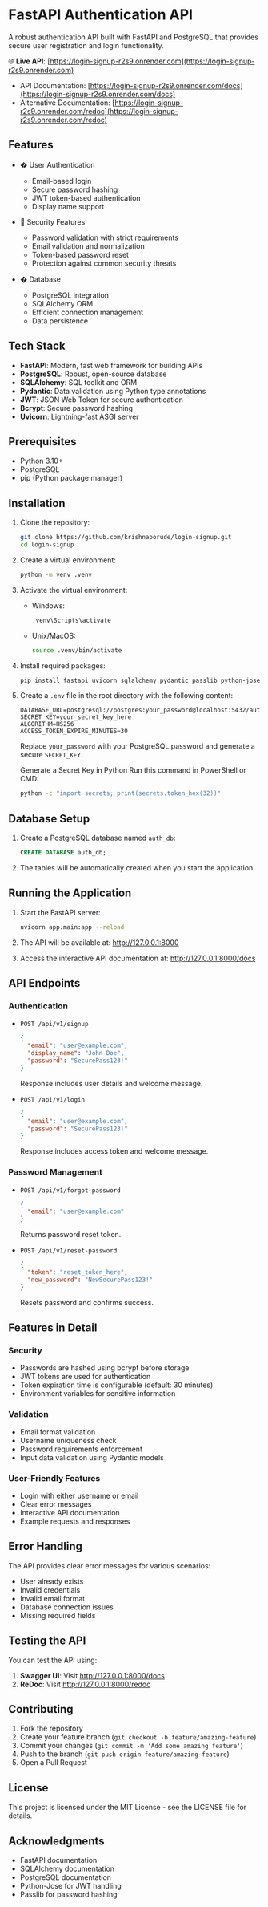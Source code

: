 # FastAPI Authentication API

A robust authentication API built with FastAPI and PostgreSQL that provides secure user registration and login functionality.

🌐 **Live API**: [https://login-signup-r2s9.onrender.com](https://login-signup-r2s9.onrender.com)
- API Documentation: [https://login-signup-r2s9.onrender.com/docs](https://login-signup-r2s9.onrender.com/docs)
- Alternative Documentation: [https://login-signup-r2s9.onrender.com/redoc](https://login-signup-r2s9.onrender.com/redoc)

## Features

- � User Authentication
  - Email-based login
  - Secure password hashing
  - JWT token-based authentication
  - Display name support
  
- 🔐 Security Features
  - Password validation with strict requirements
  - Email validation and normalization
  - Token-based password reset
  - Protection against common security threats
  
- � Database
  - PostgreSQL integration
  - SQLAlchemy ORM
  - Efficient connection management
  - Data persistence

## Tech Stack

- **FastAPI**: Modern, fast web framework for building APIs
- **PostgreSQL**: Robust, open-source database
- **SQLAlchemy**: SQL toolkit and ORM
- **Pydantic**: Data validation using Python type annotations
- **JWT**: JSON Web Token for secure authentication
- **Bcrypt**: Secure password hashing
- **Uvicorn**: Lightning-fast ASGI server

## Prerequisites

- Python 3.10+
- PostgreSQL
- pip (Python package manager)

## Installation

1. Clone the repository:
   ```bash
   git clone https://github.com/krishnaborude/login-signup.git
   cd login-signup
   ```

2. Create a virtual environment:
   ```bash
   python -m venv .venv
   ```

3. Activate the virtual environment:
   - Windows:
     ```bash
     .venv\Scripts\activate
     ```
   - Unix/MacOS:
     ```bash
     source .venv/bin/activate
     ```

4. Install required packages:
   ```bash
   pip install fastapi uvicorn sqlalchemy pydantic passlib python-jose python-multipart psycopg2-binary python-dotenv bcrypt email-validator requests
   ```

5. Create a `.env` file in the root directory with the following content:
   ```env
   DATABASE_URL=postgresql://postgres:your_password@localhost:5432/auth_db
   SECRET_KEY=your_secret_key_here
   ALGORITHM=HS256
   ACCESS_TOKEN_EXPIRE_MINUTES=30
   ```
   Replace `your_password` with your PostgreSQL password and generate a secure `SECRET_KEY`.
   
   Generate a Secret Key in Python
   Run this command in PowerShell or CMD:
   ```bash 
   python -c "import secrets; print(secrets.token_hex(32))"
   ```

## Database Setup

1. Create a PostgreSQL database named `auth_db`:
   ```sql
   CREATE DATABASE auth_db;
   ```

2. The tables will be automatically created when you start the application.

## Running the Application

1. Start the FastAPI server:
   ```bash
   uvicorn app.main:app --reload
   ```

2. The API will be available at: http://127.0.0.1:8000

3. Access the interactive API documentation at: http://127.0.0.1:8000/docs

## API Endpoints

### Authentication
- `POST /api/v1/signup`
  ```json
  {
    "email": "user@example.com",
    "display_name": "John Doe",
    "password": "SecurePass123!"
  }
  ```
  Response includes user details and welcome message.

- `POST /api/v1/login`
  ```json
  {
    "email": "user@example.com",
    "password": "SecurePass123!"
  }
  ```
  Response includes access token and welcome message.

### Password Management
- `POST /api/v1/forgot-password`
  ```json
  {
    "email": "user@example.com"
  }
  ```
  Returns password reset token.

- `POST /api/v1/reset-password`
  ```json
  {
    "token": "reset_token_here",
    "new_password": "NewSecurePass123!"
  }
  ```
  Resets password and confirms success.

## Features in Detail

### Security
- Passwords are hashed using bcrypt before storage
- JWT tokens are used for authentication
- Token expiration time is configurable (default: 30 minutes)
- Environment variables for sensitive information

### Validation
- Email format validation
- Username uniqueness check
- Password requirements enforcement
- Input data validation using Pydantic models

### User-Friendly Features
- Login with either username or email
- Clear error messages
- Interactive API documentation
- Example requests and responses

## Error Handling

The API provides clear error messages for various scenarios:
- User already exists
- Invalid credentials
- Invalid email format
- Database connection issues
- Missing required fields

## Testing the API

You can test the API using:

1. **Swagger UI**: Visit http://127.0.0.1:8000/docs
2. **ReDoc**: Visit http://127.0.0.1:8000/redoc


## Contributing

1. Fork the repository
2. Create your feature branch (`git checkout -b feature/amazing-feature`)
3. Commit your changes (`git commit -m 'Add some amazing feature'`)
4. Push to the branch (`git push origin feature/amazing-feature`)
5. Open a Pull Request

## License

This project is licensed under the MIT License - see the LICENSE file for details.

## Acknowledgments

- FastAPI documentation
- SQLAlchemy documentation
- PostgreSQL documentation
- Python-Jose for JWT handling
- Passlib for password hashing

